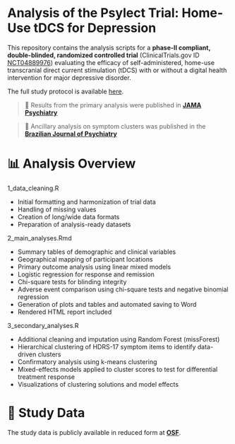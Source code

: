 # Analysis of the Psylect Trial: Home-Use tDCS for Depression

This repository contains the analysis scripts for a **phase-II compliant, double-blinded, randomized controlled trial** (ClinicalTrials.gov ID [NCT04889976](https://clinicaltrials.gov/ct2/show/NCT04889976)) evaluating the efficacy of self-administered, home-use transcranial direct current stimulation (tDCS) with or without a digital health intervention for major depressive disorder.

The full study protocol is available [here](https://www.tandfonline.com/doi/10.1080/14737175.2022.2083959).

> 📄 Results from the primary analysis were published in [**JAMA Psychiatry**](https://jamanetwork.com/journals/jamapsychiatry/fullarticle/2813623)

> 📄 Ancillary analysis on symptom clusters was published in the [**Brazilian Journal of Psychiatry**](https://www.bjp.org.br/details/3592/en-US/effects-of-home-use-transcranial-direct-current-stimulation-on-clusters-of-depressive-symptoms--an-ancillary-analysis-of-the-psylect-study)

# 📊 Analysis Overview
1_data_cleaning.R
- Initial formatting and harmonization of trial data
- Handling of missing values
- Creation of long/wide data formats
- Preparation of analysis-ready datasets

2_main_analyses.Rmd
- Summary tables of demographic and clinical variables
- Geographical mapping of participant locations
- Primary outcome analysis using linear mixed models
- Logistic regression for response and remission
- Chi-square tests for blinding integrity
- Adverse event comparison using chi-square tests and negative binomial regression
- Generation of plots and tables and automated saving to Word
- Rendered HTML report included

3_secondary_analyses.R
- Additional cleaning and imputation using Random Forest (missForest)
- Hierarchical clustering of HDRS-17 symptom items to identify data-driven clusters
- Confirmatory analysis using k-means clustering
- Mixed-effects models applied to cluster scores to test for differential treatment response
- Visualizations of clustering solutions and model effects

# 📁 Study Data
The study data is publicly available in reduced form at [**OSF**](https://osf.io/jn5st/). 
